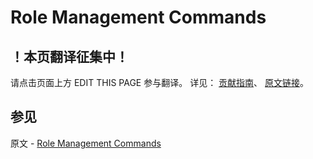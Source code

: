 # Role Management Commands

## ！本页翻译征集中！

请点击页面上方 EDIT THIS PAGE 参与翻译。
详见：
[贡献指南]( https://github.com/JinMuInfo/MongoDB-Manual-zh/blob/master/CONTRIBUTING.md )、
[原文链接](  https://docs.mongodb.com/manual/reference/command/nav-role-management/  )。

## 参见

原文 - [Role Management Commands]( https://docs.mongodb.com/manual/reference/command/nav-role-management/ )

